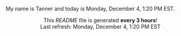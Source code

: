 My name is Tanner and today is Monday, December 4, 1:20 PM EST.

<p align="center">This <i>README</i> file is generated <b>every 3 hours</b>!</br>Last refresh: Monday, December 4, 1:20 PM EST<br /></p>
